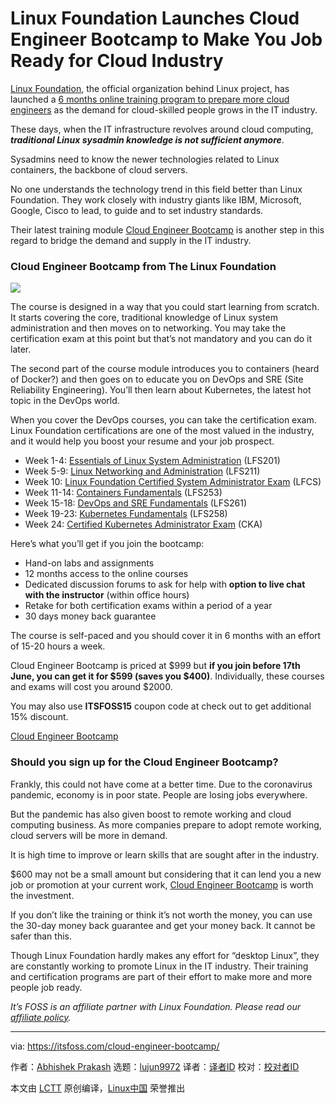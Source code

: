 [#]: collector: (lujun9972)
[#]: translator: ( )
[#]: reviewer: ( )
[#]: publisher: ( )
[#]: url: ( )
[#]: subject: (Linux Foundation Launches Cloud Engineer Bootcamp to Make You Job Ready for Cloud Industry)
[#]: via: (https://itsfoss.com/cloud-engineer-bootcamp/)
[#]: author: (Abhishek Prakash https://itsfoss.com/author/abhishek/)

Linux Foundation Launches Cloud Engineer Bootcamp to Make You Job Ready for Cloud Industry
======

[Linux Foundation][1], the official organization behind Linux project, has launched a [6 months online training program to prepare more cloud engineers][2] as the demand for cloud-skilled people grows in the IT industry.

These days, when the IT infrastructure revolves around cloud computing, _**traditional Linux sysadmin knowledge is not sufficient anymore**_.

Sysadmins need to know the newer technologies related to Linux containers, the backbone of cloud servers.

No one understands the technology trend in this field better than Linux Foundation. They work closely with industry giants like IBM, Microsoft, Google, Cisco to lead, to guide and to set industry standards.

Their latest training module [Cloud Engineer Bootcamp][2] is another step in this regard to bridge the demand and supply in the IT industry.

### Cloud Engineer Bootcamp from The Linux Foundation

![][3]

The course is designed in a way that you could start learning from scratch. It starts covering the core, traditional knowledge of Linux system administration and then moves on to networking. You may take the certification exam at this point but that’s not mandatory and you can do it later.

The second part of the course module introduces you to containers (heard of Docker?) and then goes on to educate you on DevOps and SRE (Site Reliability Engineering). You’ll then learn about Kubernetes, the latest hot topic in the DevOps world.

When you cover the DevOps courses, you can take the certification exam. Linux Foundation certifications are one of the most valued in the industry, and it would help you boost your resume and your job prospect.

  * Week 1-4: [Essentials of Linux System Administration][4] (LFS201)
  * Week 5-9: [Linux Networking and Administration][5] (LFS211)
  * Week 10: [Linux Foundation Certified System Administrator Exam][6] (LFCS)
  * Week 11-14: [Containers Fundamentals][7] (LFS253)
  * Week 15-18: [DevOps and SRE Fundamentals][8] (LFS261)
  * Week 19-23: [Kubernetes Fundamentals][9] (LFS258)
  * Week 24: [Certified Kubernetes Administrator Exam][10] (CKA)



Here’s what you’ll get if you join the bootcamp:

  * Hand-on labs and assignments
  * 12 months access to the online courses
  * Dedicated discussion forums to ask for help with **option to live chat with the instructor** (within office hours)
  * Retake for both certification exams within a period of a year
  * 30 days money back guarantee



The course is self-paced and you should cover it in 6 months with an effort of 15-20 hours a week.

Cloud Engineer Bootcamp is priced at $999 but **if you join before 17th June, you can get it for $599 (saves you $400)**. Individually, these courses and exams will cost you around $2000.

You may also use **ITSFOSS15** coupon code at check out to get additional 15% discount.

[Cloud Engineer Bootcamp][2]

### Should you sign up for the Cloud Engineer Bootcamp?

Frankly, this could not have come at a better time. Due to the coronavirus pandemic, economy is in poor state. People are losing jobs everywhere.

But the pandemic has also given boost to remote working and cloud computing business. As more companies prepare to adopt remote working, cloud servers will be more in demand.

It is high time to improve or learn skills that are sought after in the industry.

$600 may not be a small amount but considering that it can lend you a new job or promotion at your current work, [Cloud Engineer Bootcamp][2] is worth the investment.

If you don’t like the training or think it’s not worth the money, you can use the 30-day money back guarantee and get your money back. It cannot be safer than this.

Though Linux Foundation hardly makes any effort for “desktop Linux”, they are constantly working to promote Linux in the IT industry. Their training and certification programs are part of their effort to make more and more people job ready.

_It’s FOSS is an affiliate partner with Linux Foundation. Please read our [affiliate policy][11]._

--------------------------------------------------------------------------------

via: https://itsfoss.com/cloud-engineer-bootcamp/

作者：[Abhishek Prakash][a]
选题：[lujun9972][b]
译者：[译者ID](https://github.com/译者ID)
校对：[校对者ID](https://github.com/校对者ID)

本文由 [LCTT](https://github.com/LCTT/TranslateProject) 原创编译，[Linux中国](https://linux.cn/) 荣誉推出

[a]: https://itsfoss.com/author/abhishek/
[b]: https://github.com/lujun9972
[1]: https://itsfoss.com/recommends/thelinuxfoundation/
[2]: https://itsfoss.com/recommends/cloud-engineer-bootcamp/
[3]: https://i0.wp.com/itsfoss.com/wp-content/uploads/2020/06/cloud-engineer-bootcamp.jpg?ssl=1
[4]: http://shrsl.com/12tbf
[5]: http://shrsl.com/12tbk
[6]: http://shrsl.com/12tbi
[7]: http://shrsl.com/12tbc
[8]: http://shrsl.com/12tbe
[9]: http://shrsl.com/12tbr
[10]: http://shrsl.com/12tbs
[11]: https://itsfoss.com/affiliate-policy/

